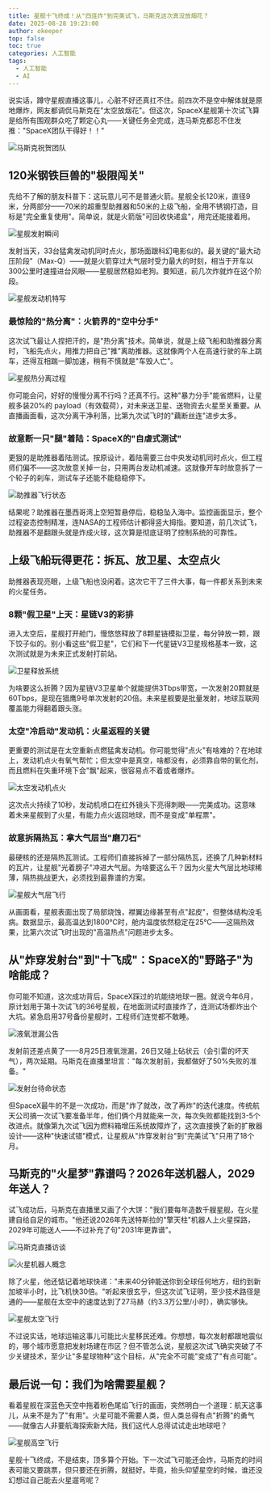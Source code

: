 ```yaml
---
title: 星舰十飞终成！从"四连炸"到完美试飞，马斯克这次真没放烟花？
date: 2025-08-28 19:23:00
author: okeeper
top: false
toc: true
categories: 人工智能
tags:
  - 人工智能
  - AI
---
```


说实话，蹲守星舰直播这事儿，心脏不好还真扛不住。前四次不是空中解体就是原地爆炸，网友都调侃马斯克在"太空放烟花"。但这次，SpaceX星舰第十次试飞算是给所有围观群众吃了颗定心丸——关键任务全完成，连马斯克都忍不住发推："SpaceX团队干得好！！"

![马斯克祝贺团队](https://okeeper-blog-images.oss-cn-hangzhou.aliyuncs.com/blog-images/202509/813562f11653a5ed53f3f4c429256990.png)

## 120米钢铁巨兽的"极限闯关"

先给不了解的朋友科普下：这玩意儿可不是普通火箭。星舰全长120米，直径9米，分两部分——70米的超重型助推器和50米的上级飞船，全用不锈钢打造，目标是"完全重复使用"。简单说，就是火箭版"可回收快递盒"，用完还能接着用。

![星舰发射瞬间](https://okeeper-blog-images.oss-cn-hangzhou.aliyuncs.com/blog-images/202509/0c2c6111395f94ae726e9b21e6698e0d.gif)

发射当天，33台猛禽发动机同时点火，那场面跟科幻电影似的。最关键的"最大动压阶段"（Max-Q）——就是火箭穿过大气层时受力最大的时刻，相当于开车以300公里时速撞进台风眼——星舰居然稳如老狗。要知道，前几次炸就炸在这个阶段。

![星舰发动机特写](https://okeeper-blog-images.oss-cn-hangzhou.aliyuncs.com/blog-images/202509/700aa6c3556dd8351d5b93dd21526cfe.jpg)

### 最惊险的"热分离"：火箭界的"空中分手"

这次试飞最让人捏把汗的，是"热分离"技术。简单说，就是上级飞船和助推器分离时，飞船先点火，用推力把自己"推"离助推器。这就像两个人在高速行驶的车上跳车，还得互相踹一脚加速，稍有不慎就是"车毁人亡"。

![星舰热分离过程](https://okeeper-blog-images.oss-cn-hangzhou.aliyuncs.com/blog-images/202509/bd37f73aac79b778c5b13a19bd615f4e.gif)

你可能会问，好好的慢慢分离不行吗？还真不行。这种"暴力分手"能省燃料，让星舰多装20%的 payload（有效载荷），对未来送卫星、送物资去火星至关重要。从直播画面看，这次分离干净利落，比第九次试飞时的"藕断丝连"进步太多。

### 故意断一只"腿"着陆：SpaceX的"自虐式测试"

更狠的是助推器着陆测试。按原设计，着陆需要三台中央发动机同时点火，但工程师们偏不——这次故意关掉一台，只用两台发动机减速。这就像开车时故意拆了一个轮子的刹车，测试车子还能不能稳稳停下。

![助推器飞行状态](https://okeeper-blog-images.oss-cn-hangzhou.aliyuncs.com/blog-images/202509/3cc18c183a952b601b9f42144c19bc16.gif)

结果呢？助推器在墨西哥湾上空短暂悬停后，稳稳坠入海中。监控画面显示，整个过程姿态控制精准，连NASA的工程师估计都得竖大拇指。要知道，前几次试飞，助推器不是翻跟头就是炸成火球，这次算是彻底证明了控制系统的可靠性。

## 上级飞船玩得更花：拆瓦、放卫星、太空点火

助推器表现亮眼，上级飞船也没闲着。这次它干了三件大事，每一件都关系到未来的火星任务。

### 8颗"假卫星"上天：星链V3的彩排

进入太空后，星舰打开舱门，慢悠悠释放了8颗星链模拟卫星，每分钟放一颗，跟下饺子似的。别小看这些"假卫星"，它们和下一代星链V3卫星规格基本一致，这次测试就是为未来正式发射打前站。

![卫星释放系统](https://okeeper-blog-images.oss-cn-hangzhou.aliyuncs.com/blog-images/202509/fe8689792a61911af9f8717312a543ad.gif)

为啥要这么折腾？因为星链V3卫星单个就能提供3Tbps带宽，一次发射20颗就是60Tbps，是现在猎鹰9号单次发射的20倍。未来星舰要是批量发射，地球互联网覆盖能力得翻着跟头涨。

### 太空"冷启动"发动机：火星返程的关键

更重要的测试是在太空重新点燃猛禽发动机。你可能觉得"点火"有啥难的？在地球上，发动机点火有氧气帮忙；但太空中是真空，啥都没有，必须靠自带的氧化剂，而且燃料在失重环境下会"飘"起来，很容易点不着或者爆炸。

![太空发动机点火](https://okeeper-blog-images.oss-cn-hangzhou.aliyuncs.com/blog-images/202509/d2e1c9aca972632f781cced7b723a833.gif)

这次点火持续了10秒，发动机喷口在红外镜头下亮得刺眼——完美成功。这意味着未来星舰到了火星，有能力点火返回地球，而不是变成"单程票"。

### 故意拆隔热瓦：拿大气层当"磨刀石"

最硬核的还是隔热瓦测试。工程师们直接拆掉了一部分隔热瓦，还换了几种新材料的瓦片，让星舰"光着膀子"冲进大气层。为啥要这么干？因为火星大气层比地球稀薄，隔热挑战更大，必须找到最靠谱的方案。

![星舰大气层飞行](https://okeeper-blog-images.oss-cn-hangzhou.aliyuncs.com/blog-images/202509/5d4977f0cdc7c41450ce8ea2021764a5.png)

从画面看，星舰表面出现了局部烧蚀，襟翼边缘甚至有点"起皮"，但整体结构没毛病。数据显示，最高温达到1800℃时，舱内温度依然稳定在25℃——这隔热效果，比第六次试飞时出现的"高温热点"问题进步太多。

## 从"炸穿发射台"到"十飞成"：SpaceX的"野路子"为啥能成？

你可能不知道，这次成功背后，SpaceX踩过的坑能绕地球一圈。就说今年6月，原计划用于第十次试飞的36号星舰，在地面测试时直接炸了，连测试场都炸出个大坑。紧急启用37号备份星舰时，工程师们连觉都不敢睡。

![液氧泄漏公告](https://okeeper-blog-images.oss-cn-hangzhou.aliyuncs.com/blog-images/202509/7b888f472b16db6b959d4e6aa21bd737.png)

发射前还差点黄了——8月25日液氧泄漏，26日又碰上砧状云（会引雷的坏天气），两次延期。马斯克在直播里坦言："每次发射前，我都做好了50%失败的准备。"

![发射台待命状态](https://okeeper-blog-images.oss-cn-hangzhou.aliyuncs.com/blog-images/202509/61d18e2da551a9bfade9c05251bca087.png)

但SpaceX最牛的不是一次成功，而是"炸了就改，改了再炸"的迭代速度。传统航天公司搞一次试飞要准备半年，他们俩个月就能来一次，每次失败都能找到3-5个改进点。就像第九次试飞因为燃料箱增压系统故障炸了，这次直接换了新的扩散器设计——这种"快速试错"模式，让星舰从"炸穿发射台"到"完美试飞"只用了18个月。

## 马斯克的"火星梦"靠谱吗？2026年送机器人，2029年送人？

试飞成功后，马斯克在直播里又画了个大饼："我们要每年造数千艘星舰，在火星建自给自足的城市。"他还说2026年先送特斯拉的"擎天柱"机器人上火星探路，2029年可能送人——不过补充了句"2031年更靠谱"。

![马斯克直播访谈](https://okeeper-blog-images.oss-cn-hangzhou.aliyuncs.com/blog-images/202509/d9c2902278e1daecbbdee21c431632d4.png)

![火星机器人概念](https://okeeper-blog-images.oss-cn-hangzhou.aliyuncs.com/blog-images/202509/45dcb7b75a5b808ee83404e8cc31b5f4.png)

除了火星，他还惦记着地球快递："未来40分钟能送你到全球任何地方，纽约到新加坡半小时，比飞机快30倍。"听起来很玄乎，但这次试飞证明，至少技术路径是通的——星舰在太空中的速度达到了27马赫（约3.3万公里/小时），确实够快。

![星舰太空飞行](https://okeeper-blog-images.oss-cn-hangzhou.aliyuncs.com/blog-images/202509/3093060d30dcf868402405c1c8666c2b.gif)

不过说实话，地球运输这事儿可能比火星移民还难。你想想，每次发射都跟地震似的，哪个城市愿意把发射场建在市区？但不管怎么说，星舰这次试飞确实突破了不少关键技术，至少让"多星球物种"这个目标，从"完全不可能"变成了"有点可能"。

## 最后说一句：我们为啥需要星舰？

看着星舰在深蓝色天空中拖着粉色尾焰飞行的画面，突然明白一个道理：航天这事儿，从来不是为了"有用"。火星可能不需要人类，但人类总得有点"折腾"的勇气——就像古人非要航海探索新大陆，我们这代人总得试试走出地球吧？

![星舰高空飞行](https://okeeper-blog-images.oss-cn-hangzhou.aliyuncs.com/blog-images/202509/ac184457bafc21da0f9989c3e08e3693.png)

星舰十飞终成，不是结束，顶多算个开始。下一次试飞可能还会炸，马斯克的时间表可能又要跳票，但只要还在折腾，就挺好。毕竟，抬头仰望星空的时候，谁还没幻想过自己能去火星遛弯呢？